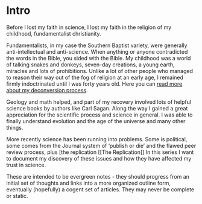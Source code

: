 # Intro

Before I lost my faith in science, I lost my faith in the religion of my childhood, fundamentalist christianity.

Fundamentalists, in my case the Southern Baptist variety, were generally anti-intellectual and anti-science. When anything or anyone contradicted the words in the Bible, you sided with the Bible. My childhood was a world of talking snakes and donkeys, seven-day creations, a young earth, miracles and lots of prohibitions. Unlike a lot of other people who managed to reason their way out of the fog of religion at an early age, I remained firmly indoctrinated until I was forty years old. Here you can [read more about my deconversion process](https://forty-years-fundie.tumblr.com/deconversion).

Geology and math helped, and part of my recovery involved lots of helpful science books by authors like Carl Sagan. Along the way I gained a great appreciation for the scientific process and science in general. I was able to finally understand evolution and the age of the universe and many other things.

More recently science has been running into problems. Some is political, some comes from the Journal system of ‘publish or die’ and the flawed peer review process, plus [the replication [[The Replication]] In this series I want to document my discovery of these issues and how they have affected my trust in science.

These are intended to be evergreen notes - they should progress from an initial set of thoughts and links into a more organized outline form, eventually (hopefully) a cogent set of articles. They may never be complete or static.